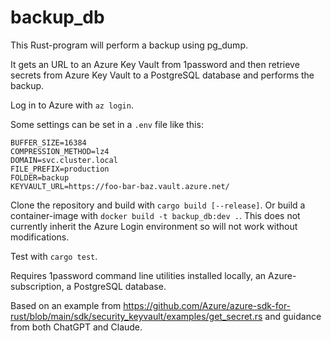 # backup_db
This Rust-program will perform a backup using pg_dump.

It gets an URL to an Azure Key Vault from 1password and then retrieve secrets
from Azure Key Vault to a PostgreSQL database and performs the backup.

Log in to Azure with `az login`.

Some settings can be set in a `.env` file like this:

```
BUFFER_SIZE=16384
COMPRESSION_METHOD=lz4
DOMAIN=svc.cluster.local
FILE_PREFIX=production
FOLDER=backup
KEYVAULT_URL=https://foo-bar-baz.vault.azure.net/
```

Clone the repository and build with `cargo build [--release]`. Or build a container-image
with `docker build -t backup_db:dev .`. This does not currently inherit the Azure Login
environment so will not work without modifications.

Test with `cargo test`.

Requires 1password command line utilities installed locally, an Azure-subscription, a PostgreSQL database.

Based on an example from https://github.com/Azure/azure-sdk-for-rust/blob/main/sdk/security_keyvault/examples/get_secret.rs and guidance from both ChatGPT and Claude.
